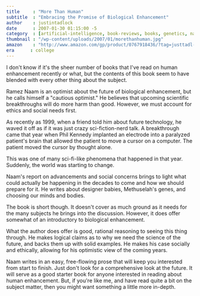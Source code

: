```yaml
---
title     : "More Than Human"
subtitle  : "Embracing the Promise of Biological Enhancement"
author    : justintadlock
date      : 2007-01-30 01:15:00 -5
category  : [artificial-intelligence, book-reviews, books, genetics, nanotechnology, science-technology]
thumbnail : "/wp-content/uploads/2007/01/morethanhuman.jpg"
amazon    : "http://www.amazon.com/gp/product/0767918436/?tag=justtadl-20"
era      : college
---
```


I don't know if it's the sheer number of books that I've read on human enhancement recently or what, but the contents of this book seem to have blended with every other thing about the subject.

Ramez Naam is an optimist about the future of biological enhancement, but he calls himself a "cautious optimist."  He believes that upcoming scientific breakthroughs will do more harm than good.  However, we must account for ethics and social needs first.

As recently as 1999, when a friend told him about future technology, he waved it off as if it was just crazy sci-fiction-nerd talk.  A breakthrough came that year when Phil Kennedy implanted an electrode into a paralyzed patient's brain that allowed the patient to move a cursor on a computer.  The patient moved the cursor by thought alone.

This was one of many sci-fi-like phenomena that happened in that year.  Suddenly, the world was starting to change.

Naam's report on advancements and social concerns brings to light what could actually be happening in the decades to come and how we should prepare for it.  He writes about designer babies, Methuselah's genes, and choosing our minds and bodies.

The book is short though.  It doesn't cover as much ground as it needs for the many subjects he brings into the discussion.  However, it does offer somewhat of an introductory to biological enhancement.

What the author does offer is good, rational reasoning to seeing this thing through.  He makes logical claims as to why we need the science of the future, and backs them up with solid examples.  He makes his case socially and ethically, allowing for his optimistic view of the coming years.

Naam writes in an easy, free-flowing prose that will keep you interested from start to finish.  Just don't look for a comprehensive look at the future.  It will serve as a good starter book for anyone interested in reading about human enhancement.  But, if you're like me, and have read quite a bit on the subject matter, then you might want something a little more in-depth.

